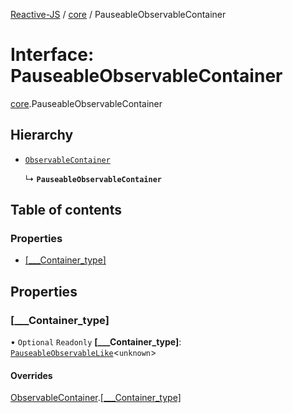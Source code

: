 [Reactive-JS](../README.md) / [core](../modules/core.md) / PauseableObservableContainer

# Interface: PauseableObservableContainer

[core](../modules/core.md).PauseableObservableContainer

## Hierarchy

- [`ObservableContainer`](core.ObservableContainer.md)

  ↳ **`PauseableObservableContainer`**

## Table of contents

### Properties

- [[\_\_\_Container\_type]](core.PauseableObservableContainer.md#[___container_type])

## Properties

### [\_\_\_Container\_type]

• `Optional` `Readonly` **[\_\_\_Container\_type]**: [`PauseableObservableLike`](core.PauseableObservableLike.md)<`unknown`\>

#### Overrides

[ObservableContainer](core.ObservableContainer.md).[[___Container_type]](core.ObservableContainer.md#[___container_type])
